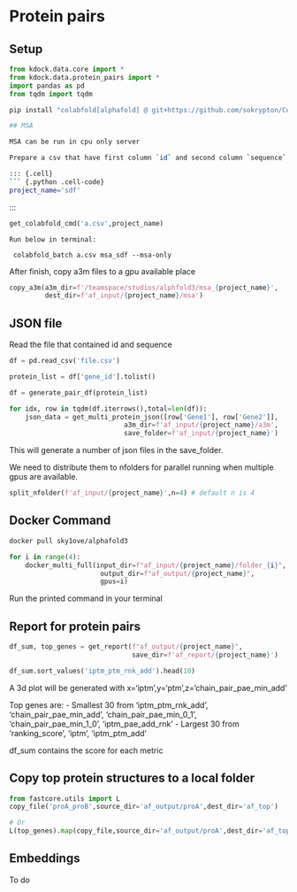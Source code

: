 # Protein pairs


<!-- WARNING: THIS FILE WAS AUTOGENERATED! DO NOT EDIT! -->

## Setup

``` python
from kdock.data.core import *
from kdock.data.protein_pairs import *
import pandas as pd
from tqdm import tqdm
```

``` bash
pip install "colabfold[alphafold] @ git+https://github.com/sokrypton/ColabFold"

## MSA

MSA can be run in cpu only server

Prepare a csv that have first column `id` and second column `sequence` of amino acid sequence

::: {.cell}
``` {.python .cell-code}
project_name='sdf'
```

:::

``` python
get_colabfold_cmd('a.csv',project_name)
```

    Run below in terminal:

     colabfold_batch a.csv msa_sdf --msa-only

After finish, copy a3m files to a gpu available place

``` python
copy_a3m(a3m_dir=f'/teamspace/studios/alphfold3/msa_{project_name}',
         dest_dir=f'af_input/{project_name}/msa')
```

## JSON file

Read the file that contained id and sequence

``` python
df = pd.read_csv('file.csv')
```

``` python
protein_list = df['gene_id'].tolist()
```

``` python
df = generate_pair_df(protein_list)
```

``` python
for idx, row in tqdm(df.iterrows(),total=len(df)):
    json_data = get_multi_protein_json([row['Gene1'], row['Gene2']], 
                             a3m_dir=f'af_input/{project_name}/a3m', 
                             save_folder=f'af_input/{project_name}')
```

This will generate a number of json files in the save_folder.

We need to distribute them to nfolders for parallel running when
multiple gpus are available.

``` python
split_nfolder(f'af_input/{project_name}',n=4) # default n is 4
```

## Docker Command

``` bash
docker pull sky1ove/alphafold3
```

``` python
for i in range(4):
    docker_multi_full(input_dir=f"af_input/{project_name}/folder_{i}",
                       output_dir=f"af_output/{project_name}",
                       gpus=i)
```

Run the printed command in your terminal

## Report for protein pairs

``` python
df_sum, top_genes = get_report(f"af_output/{project_name}",
                               save_dir=f'af_report/{project_name}')

df_sum.sort_values('iptm_ptm_rnk_add').head(10)
```

A 3d plot will be generated with
x=‘iptm’,y=‘ptm’,z=‘chain_pair_pae_min_add’

Top genes are: - Smallest 30 from ‘iptm_ptm_rnk_add’,
‘chain_pair_pae_min_add’, ‘chain_pair_pae_min_0_1’,
‘chain_pair_pae_min_1_0’, ‘iptm_pae_add_rnk’ - Largest 30 from
‘ranking_score’, ‘iptm’, ‘iptm_ptm_add’

df_sum contains the score for each metric

## Copy top protein structures to a local folder

``` python
from fastcore.utils import L
copy_file('proA_proB',source_dir='af_output/proA',dest_dir='af_top')

# Or 
L(top_genes).map(copy_file,source_dir='af_output/proA',dest_dir='af_top')
```

## Embeddings

To do
